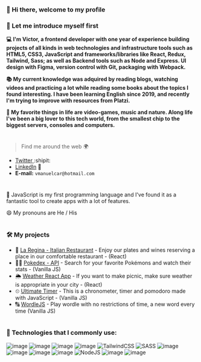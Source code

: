 ### 👋 Hi there, welcome to my profile
### 👾 Let me introduce myself first

**💻 I'm Victor, a frontend developer with one year of experience building projects of all kinds in web technologies and infrastructure tools such as HTML5, CSS3, JavaScript and frameworks/libraries like React, Redux, Tailwind, Sass; as well as Backend tools such as Node and Express. UI design with Figma, version control with Git, packaging with Webpack.**

**📚 My current knowledge was adquired by reading blogs, watching videos and practicing a lot while reading some books about the topics I found interesting. I have been learning English since 2019, and recently I'm trying to improve with resources from Platzi.**

**🍁 My favorite things in life are video-games, music and nature. Along life I've been a big lover to this tech world, from the smallest chip to the biggest servers, consoles and computers.**
#
> Find me around the web 🌍
- [Twitter ](https://twitter.com/victorcar86_):shipit:
- [LinkedIn](https://www.linkedin.com/in/victorcar86/) 💼
- **E-mail:** ```vmanuelcar@hotmail.com```
#
🌱 JavaScript is my first programming language and I've found it as a fantastic tool to create apps with a lot of features.

😄 My pronouns are He / His
#
### 🛠 My projects
- 🍝 [La Regina - Italian Restaurant](https://github.com/VictorCar86/La_Regina_italian_restaurant) - Enjoy our plates and wines reserving a place in our comfortable restaurant - (React)
- 🐱‍👓 [Pokedex - API](https://github.com/VictorCar86/Pokemon-API) - Search for your favorite Pokémons and watch their stats - (Vanilla JS)
- 🌦 [Weather React App](https://github.com/VictorCar86/weather-app-withreact) - If you want to make picnic, make sure weather is appropriate in your city - (React)
- ⏲ [Ultimate Timer](https://github.com/VictorCar86/Chronometer-Timer-Pomodoro) - This is a chronometer, timer and pomodoro made with JavaScript - (Vanilla JS)
- 🔠 [WordleJS](https://github.com/VictorCar86/WordleJS) - Play wordle with no restrictions of time, a new word every time (Vanilla JS)
#
### 🎯 Technologies that I commonly use:
![image](https://img.shields.io/badge/HTML5-E34F26?style=for-the-badge&logo=html5&logoColor=white)
![image](https://img.shields.io/badge/CSS3-1572B6?style=for-the-badge&logo=css3&logoColor=white)
![image](https://img.shields.io/badge/JavaScript-323330?style=for-the-badge&logo=javascript&logoColor=F7DF1E)
![image](https://img.shields.io/badge/React-20232A?style=for-the-badge&logo=react&logoColor=61DAFB)
![TailwindCSS](https://img.shields.io/badge/tailwindcss-%2338B2AC.svg?style=for-the-badge&logo=tailwind-css&logoColor=white)
![SASS](https://img.shields.io/badge/SASS-hotpink.svg?style=for-the-badge&logo=SASS&logoColor=white)
![image](https://img.shields.io/badge/Webpack-8DD6F9?style=for-the-badge&logo=Webpack&logoColor=white)
![image](https://img.shields.io/badge/npm-CB3837?style=for-the-badge&logo=npm&logoColor=white)
![image](https://img.shields.io/badge/json-5E5C5C?style=for-the-badge&logo=json&logoColor=white)
![image](https://img.shields.io/badge/GIT-E44C30?style=for-the-badge&logo=git&logoColor=white)
![NodeJS](https://img.shields.io/badge/node.js-6DA55F?style=for-the-badge&logo=node.js&logoColor=white)
![image](https://img.shields.io/badge/Notion-000000?style=for-the-badge&logo=notion&logoColor=white)
![image](https://img.shields.io/badge/Platzi-98CA3F?style=for-the-badge&logo=platzi&logoColor=white)

